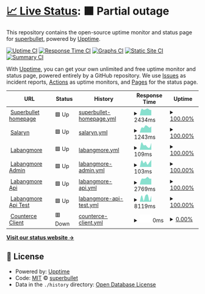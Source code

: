 # [📈 Live Status](https://mystorycash.github.io/upptime): <!--live status--> **🟧 Partial outage**

This repository contains the open-source uptime monitor and status page for [superbullet](https://mystorycash.github.io/upptime), powered by [Upptime](https://github.com/upptime/upptime).

[![Uptime CI](https://github.com/mystorycash/upptime/workflows/Uptime%20CI/badge.svg)](https://github.com/mystorycash/upptime/actions?query=workflow%3A%22Uptime+CI%22)
[![Response Time CI](https://github.com/mystorycash/upptime/workflows/Response%20Time%20CI/badge.svg)](https://github.com/mystorycash/upptime/actions?query=workflow%3A%22Response+Time+CI%22)
[![Graphs CI](https://github.com/mystorycash/upptime/workflows/Graphs%20CI/badge.svg)](https://github.com/mystorycash/upptime/actions?query=workflow%3A%22Graphs+CI%22)
[![Static Site CI](https://github.com/mystorycash/upptime/workflows/Static%20Site%20CI/badge.svg)](https://github.com/mystorycash/upptime/actions?query=workflow%3A%22Static+Site+CI%22)
[![Summary CI](https://github.com/mystorycash/upptime/workflows/Summary%20CI/badge.svg)](https://github.com/mystorycash/upptime/actions?query=workflow%3A%22Summary+CI%22)

With [Upptime](https://upptime.js.org), you can get your own unlimited and free uptime monitor and status page, powered entirely by a GitHub repository. We use [Issues](https://github.com/mystorycash/upptime/issues) as incident reports, [Actions](https://github.com/mystorycash/upptime/actions) as uptime monitors, and [Pages](https://mystorycash.github.io/upptime) for the status page.

<!--start: status pages-->
<!-- This summary is generated by Upptime (https://github.com/upptime/upptime) -->
<!-- Do not edit this manually, your changes will be overwritten -->
<!-- prettier-ignore -->
| URL | Status | History | Response Time | Uptime |
| --- | ------ | ------- | ------------- | ------ |
| <img alt="" src="https://icons.duckduckgo.com/ip3/www.superbullet.co.kr.ico" height="13"> [Superbullet homepage](https://www.superbullet.co.kr/) | 🟩 Up | [superbullet-homepage.yml](https://github.com/mystorycash/upptime/commits/HEAD/history/superbullet-homepage.yml) | <details><summary><img alt="Response time graph" src="./graphs/superbullet-homepage/response-time-week.png" height="20"> 2434ms</summary><br><a href="https://mystorycash.github.io/upptime/history/superbullet-homepage"><img alt="Response time 594" src="https://img.shields.io/endpoint?url=https%3A%2F%2Fraw.githubusercontent.com%2Fmystorycash%2Fupptime%2FHEAD%2Fapi%2Fsuperbullet-homepage%2Fresponse-time.json"></a><br><a href="https://mystorycash.github.io/upptime/history/superbullet-homepage"><img alt="24-hour response time 3171" src="https://img.shields.io/endpoint?url=https%3A%2F%2Fraw.githubusercontent.com%2Fmystorycash%2Fupptime%2FHEAD%2Fapi%2Fsuperbullet-homepage%2Fresponse-time-day.json"></a><br><a href="https://mystorycash.github.io/upptime/history/superbullet-homepage"><img alt="7-day response time 2434" src="https://img.shields.io/endpoint?url=https%3A%2F%2Fraw.githubusercontent.com%2Fmystorycash%2Fupptime%2FHEAD%2Fapi%2Fsuperbullet-homepage%2Fresponse-time-week.json"></a><br><a href="https://mystorycash.github.io/upptime/history/superbullet-homepage"><img alt="30-day response time 2636" src="https://img.shields.io/endpoint?url=https%3A%2F%2Fraw.githubusercontent.com%2Fmystorycash%2Fupptime%2FHEAD%2Fapi%2Fsuperbullet-homepage%2Fresponse-time-month.json"></a><br><a href="https://mystorycash.github.io/upptime/history/superbullet-homepage"><img alt="1-year response time 719" src="https://img.shields.io/endpoint?url=https%3A%2F%2Fraw.githubusercontent.com%2Fmystorycash%2Fupptime%2FHEAD%2Fapi%2Fsuperbullet-homepage%2Fresponse-time-year.json"></a></details> | <details><summary><a href="https://mystorycash.github.io/upptime/history/superbullet-homepage">100.00%</a></summary><a href="https://mystorycash.github.io/upptime/history/superbullet-homepage"><img alt="All-time uptime 99.90%" src="https://img.shields.io/endpoint?url=https%3A%2F%2Fraw.githubusercontent.com%2Fmystorycash%2Fupptime%2FHEAD%2Fapi%2Fsuperbullet-homepage%2Fuptime.json"></a><br><a href="https://mystorycash.github.io/upptime/history/superbullet-homepage"><img alt="24-hour uptime 100.00%" src="https://img.shields.io/endpoint?url=https%3A%2F%2Fraw.githubusercontent.com%2Fmystorycash%2Fupptime%2FHEAD%2Fapi%2Fsuperbullet-homepage%2Fuptime-day.json"></a><br><a href="https://mystorycash.github.io/upptime/history/superbullet-homepage"><img alt="7-day uptime 100.00%" src="https://img.shields.io/endpoint?url=https%3A%2F%2Fraw.githubusercontent.com%2Fmystorycash%2Fupptime%2FHEAD%2Fapi%2Fsuperbullet-homepage%2Fuptime-week.json"></a><br><a href="https://mystorycash.github.io/upptime/history/superbullet-homepage"><img alt="30-day uptime 100.00%" src="https://img.shields.io/endpoint?url=https%3A%2F%2Fraw.githubusercontent.com%2Fmystorycash%2Fupptime%2FHEAD%2Fapi%2Fsuperbullet-homepage%2Fuptime-month.json"></a><br><a href="https://mystorycash.github.io/upptime/history/superbullet-homepage"><img alt="1-year uptime 99.74%" src="https://img.shields.io/endpoint?url=https%3A%2F%2Fraw.githubusercontent.com%2Fmystorycash%2Fupptime%2FHEAD%2Fapi%2Fsuperbullet-homepage%2Fuptime-year.json"></a></details>
| <img alt="" src="https://icons.duckduckgo.com/ip3/salaryn.com.ico" height="13"> [Salaryn](https://salaryn.com/) | 🟩 Up | [salaryn.yml](https://github.com/mystorycash/upptime/commits/HEAD/history/salaryn.yml) | <details><summary><img alt="Response time graph" src="./graphs/salaryn/response-time-week.png" height="20"> 1243ms</summary><br><a href="https://mystorycash.github.io/upptime/history/salaryn"><img alt="Response time 1223" src="https://img.shields.io/endpoint?url=https%3A%2F%2Fraw.githubusercontent.com%2Fmystorycash%2Fupptime%2FHEAD%2Fapi%2Fsalaryn%2Fresponse-time.json"></a><br><a href="https://mystorycash.github.io/upptime/history/salaryn"><img alt="24-hour response time 1395" src="https://img.shields.io/endpoint?url=https%3A%2F%2Fraw.githubusercontent.com%2Fmystorycash%2Fupptime%2FHEAD%2Fapi%2Fsalaryn%2Fresponse-time-day.json"></a><br><a href="https://mystorycash.github.io/upptime/history/salaryn"><img alt="7-day response time 1243" src="https://img.shields.io/endpoint?url=https%3A%2F%2Fraw.githubusercontent.com%2Fmystorycash%2Fupptime%2FHEAD%2Fapi%2Fsalaryn%2Fresponse-time-week.json"></a><br><a href="https://mystorycash.github.io/upptime/history/salaryn"><img alt="30-day response time 1302" src="https://img.shields.io/endpoint?url=https%3A%2F%2Fraw.githubusercontent.com%2Fmystorycash%2Fupptime%2FHEAD%2Fapi%2Fsalaryn%2Fresponse-time-month.json"></a><br><a href="https://mystorycash.github.io/upptime/history/salaryn"><img alt="1-year response time 1236" src="https://img.shields.io/endpoint?url=https%3A%2F%2Fraw.githubusercontent.com%2Fmystorycash%2Fupptime%2FHEAD%2Fapi%2Fsalaryn%2Fresponse-time-year.json"></a></details> | <details><summary><a href="https://mystorycash.github.io/upptime/history/salaryn">100.00%</a></summary><a href="https://mystorycash.github.io/upptime/history/salaryn"><img alt="All-time uptime 100.00%" src="https://img.shields.io/endpoint?url=https%3A%2F%2Fraw.githubusercontent.com%2Fmystorycash%2Fupptime%2FHEAD%2Fapi%2Fsalaryn%2Fuptime.json"></a><br><a href="https://mystorycash.github.io/upptime/history/salaryn"><img alt="24-hour uptime 100.00%" src="https://img.shields.io/endpoint?url=https%3A%2F%2Fraw.githubusercontent.com%2Fmystorycash%2Fupptime%2FHEAD%2Fapi%2Fsalaryn%2Fuptime-day.json"></a><br><a href="https://mystorycash.github.io/upptime/history/salaryn"><img alt="7-day uptime 100.00%" src="https://img.shields.io/endpoint?url=https%3A%2F%2Fraw.githubusercontent.com%2Fmystorycash%2Fupptime%2FHEAD%2Fapi%2Fsalaryn%2Fuptime-week.json"></a><br><a href="https://mystorycash.github.io/upptime/history/salaryn"><img alt="30-day uptime 100.00%" src="https://img.shields.io/endpoint?url=https%3A%2F%2Fraw.githubusercontent.com%2Fmystorycash%2Fupptime%2FHEAD%2Fapi%2Fsalaryn%2Fuptime-month.json"></a><br><a href="https://mystorycash.github.io/upptime/history/salaryn"><img alt="1-year uptime 100.00%" src="https://img.shields.io/endpoint?url=https%3A%2F%2Fraw.githubusercontent.com%2Fmystorycash%2Fupptime%2FHEAD%2Fapi%2Fsalaryn%2Fuptime-year.json"></a></details>
| <img alt="" src="https://icons.duckduckgo.com/ip3/www.labangmore.com.ico" height="13"> [Labangmore](https://www.labangmore.com/) | 🟩 Up | [labangmore.yml](https://github.com/mystorycash/upptime/commits/HEAD/history/labangmore.yml) | <details><summary><img alt="Response time graph" src="./graphs/labangmore/response-time-week.png" height="20"> 109ms</summary><br><a href="https://mystorycash.github.io/upptime/history/labangmore"><img alt="Response time 119" src="https://img.shields.io/endpoint?url=https%3A%2F%2Fraw.githubusercontent.com%2Fmystorycash%2Fupptime%2FHEAD%2Fapi%2Flabangmore%2Fresponse-time.json"></a><br><a href="https://mystorycash.github.io/upptime/history/labangmore"><img alt="24-hour response time 138" src="https://img.shields.io/endpoint?url=https%3A%2F%2Fraw.githubusercontent.com%2Fmystorycash%2Fupptime%2FHEAD%2Fapi%2Flabangmore%2Fresponse-time-day.json"></a><br><a href="https://mystorycash.github.io/upptime/history/labangmore"><img alt="7-day response time 109" src="https://img.shields.io/endpoint?url=https%3A%2F%2Fraw.githubusercontent.com%2Fmystorycash%2Fupptime%2FHEAD%2Fapi%2Flabangmore%2Fresponse-time-week.json"></a><br><a href="https://mystorycash.github.io/upptime/history/labangmore"><img alt="30-day response time 105" src="https://img.shields.io/endpoint?url=https%3A%2F%2Fraw.githubusercontent.com%2Fmystorycash%2Fupptime%2FHEAD%2Fapi%2Flabangmore%2Fresponse-time-month.json"></a><br><a href="https://mystorycash.github.io/upptime/history/labangmore"><img alt="1-year response time 122" src="https://img.shields.io/endpoint?url=https%3A%2F%2Fraw.githubusercontent.com%2Fmystorycash%2Fupptime%2FHEAD%2Fapi%2Flabangmore%2Fresponse-time-year.json"></a></details> | <details><summary><a href="https://mystorycash.github.io/upptime/history/labangmore">100.00%</a></summary><a href="https://mystorycash.github.io/upptime/history/labangmore"><img alt="All-time uptime 100.00%" src="https://img.shields.io/endpoint?url=https%3A%2F%2Fraw.githubusercontent.com%2Fmystorycash%2Fupptime%2FHEAD%2Fapi%2Flabangmore%2Fuptime.json"></a><br><a href="https://mystorycash.github.io/upptime/history/labangmore"><img alt="24-hour uptime 100.00%" src="https://img.shields.io/endpoint?url=https%3A%2F%2Fraw.githubusercontent.com%2Fmystorycash%2Fupptime%2FHEAD%2Fapi%2Flabangmore%2Fuptime-day.json"></a><br><a href="https://mystorycash.github.io/upptime/history/labangmore"><img alt="7-day uptime 100.00%" src="https://img.shields.io/endpoint?url=https%3A%2F%2Fraw.githubusercontent.com%2Fmystorycash%2Fupptime%2FHEAD%2Fapi%2Flabangmore%2Fuptime-week.json"></a><br><a href="https://mystorycash.github.io/upptime/history/labangmore"><img alt="30-day uptime 100.00%" src="https://img.shields.io/endpoint?url=https%3A%2F%2Fraw.githubusercontent.com%2Fmystorycash%2Fupptime%2FHEAD%2Fapi%2Flabangmore%2Fuptime-month.json"></a><br><a href="https://mystorycash.github.io/upptime/history/labangmore"><img alt="1-year uptime 100.00%" src="https://img.shields.io/endpoint?url=https%3A%2F%2Fraw.githubusercontent.com%2Fmystorycash%2Fupptime%2FHEAD%2Fapi%2Flabangmore%2Fuptime-year.json"></a></details>
| <img alt="" src="https://icons.duckduckgo.com/ip3/super.labangmore.com.ico" height="13"> [Labangmore Admin](https://super.labangmore.com/) | 🟩 Up | [labangmore-admin.yml](https://github.com/mystorycash/upptime/commits/HEAD/history/labangmore-admin.yml) | <details><summary><img alt="Response time graph" src="./graphs/labangmore-admin/response-time-week.png" height="20"> 103ms</summary><br><a href="https://mystorycash.github.io/upptime/history/labangmore-admin"><img alt="Response time 107" src="https://img.shields.io/endpoint?url=https%3A%2F%2Fraw.githubusercontent.com%2Fmystorycash%2Fupptime%2FHEAD%2Fapi%2Flabangmore-admin%2Fresponse-time.json"></a><br><a href="https://mystorycash.github.io/upptime/history/labangmore-admin"><img alt="24-hour response time 86" src="https://img.shields.io/endpoint?url=https%3A%2F%2Fraw.githubusercontent.com%2Fmystorycash%2Fupptime%2FHEAD%2Fapi%2Flabangmore-admin%2Fresponse-time-day.json"></a><br><a href="https://mystorycash.github.io/upptime/history/labangmore-admin"><img alt="7-day response time 103" src="https://img.shields.io/endpoint?url=https%3A%2F%2Fraw.githubusercontent.com%2Fmystorycash%2Fupptime%2FHEAD%2Fapi%2Flabangmore-admin%2Fresponse-time-week.json"></a><br><a href="https://mystorycash.github.io/upptime/history/labangmore-admin"><img alt="30-day response time 108" src="https://img.shields.io/endpoint?url=https%3A%2F%2Fraw.githubusercontent.com%2Fmystorycash%2Fupptime%2FHEAD%2Fapi%2Flabangmore-admin%2Fresponse-time-month.json"></a><br><a href="https://mystorycash.github.io/upptime/history/labangmore-admin"><img alt="1-year response time 108" src="https://img.shields.io/endpoint?url=https%3A%2F%2Fraw.githubusercontent.com%2Fmystorycash%2Fupptime%2FHEAD%2Fapi%2Flabangmore-admin%2Fresponse-time-year.json"></a></details> | <details><summary><a href="https://mystorycash.github.io/upptime/history/labangmore-admin">100.00%</a></summary><a href="https://mystorycash.github.io/upptime/history/labangmore-admin"><img alt="All-time uptime 100.00%" src="https://img.shields.io/endpoint?url=https%3A%2F%2Fraw.githubusercontent.com%2Fmystorycash%2Fupptime%2FHEAD%2Fapi%2Flabangmore-admin%2Fuptime.json"></a><br><a href="https://mystorycash.github.io/upptime/history/labangmore-admin"><img alt="24-hour uptime 100.00%" src="https://img.shields.io/endpoint?url=https%3A%2F%2Fraw.githubusercontent.com%2Fmystorycash%2Fupptime%2FHEAD%2Fapi%2Flabangmore-admin%2Fuptime-day.json"></a><br><a href="https://mystorycash.github.io/upptime/history/labangmore-admin"><img alt="7-day uptime 100.00%" src="https://img.shields.io/endpoint?url=https%3A%2F%2Fraw.githubusercontent.com%2Fmystorycash%2Fupptime%2FHEAD%2Fapi%2Flabangmore-admin%2Fuptime-week.json"></a><br><a href="https://mystorycash.github.io/upptime/history/labangmore-admin"><img alt="30-day uptime 100.00%" src="https://img.shields.io/endpoint?url=https%3A%2F%2Fraw.githubusercontent.com%2Fmystorycash%2Fupptime%2FHEAD%2Fapi%2Flabangmore-admin%2Fuptime-month.json"></a><br><a href="https://mystorycash.github.io/upptime/history/labangmore-admin"><img alt="1-year uptime 100.00%" src="https://img.shields.io/endpoint?url=https%3A%2F%2Fraw.githubusercontent.com%2Fmystorycash%2Fupptime%2FHEAD%2Fapi%2Flabangmore-admin%2Fuptime-year.json"></a></details>
| <img alt="" src="https://icons.duckduckgo.com/ip3/api.labangmore.com.ico" height="13"> [Labangmore Api](https://api.labangmore.com/ex/v1/broadcasts?pag=1&perPage=2) | 🟩 Up | [labangmore-api.yml](https://github.com/mystorycash/upptime/commits/HEAD/history/labangmore-api.yml) | <details><summary><img alt="Response time graph" src="./graphs/labangmore-api/response-time-week.png" height="20"> 2769ms</summary><br><a href="https://mystorycash.github.io/upptime/history/labangmore-api"><img alt="Response time 3390" src="https://img.shields.io/endpoint?url=https%3A%2F%2Fraw.githubusercontent.com%2Fmystorycash%2Fupptime%2FHEAD%2Fapi%2Flabangmore-api%2Fresponse-time.json"></a><br><a href="https://mystorycash.github.io/upptime/history/labangmore-api"><img alt="24-hour response time 2509" src="https://img.shields.io/endpoint?url=https%3A%2F%2Fraw.githubusercontent.com%2Fmystorycash%2Fupptime%2FHEAD%2Fapi%2Flabangmore-api%2Fresponse-time-day.json"></a><br><a href="https://mystorycash.github.io/upptime/history/labangmore-api"><img alt="7-day response time 2769" src="https://img.shields.io/endpoint?url=https%3A%2F%2Fraw.githubusercontent.com%2Fmystorycash%2Fupptime%2FHEAD%2Fapi%2Flabangmore-api%2Fresponse-time-week.json"></a><br><a href="https://mystorycash.github.io/upptime/history/labangmore-api"><img alt="30-day response time 2931" src="https://img.shields.io/endpoint?url=https%3A%2F%2Fraw.githubusercontent.com%2Fmystorycash%2Fupptime%2FHEAD%2Fapi%2Flabangmore-api%2Fresponse-time-month.json"></a><br><a href="https://mystorycash.github.io/upptime/history/labangmore-api"><img alt="1-year response time 3427" src="https://img.shields.io/endpoint?url=https%3A%2F%2Fraw.githubusercontent.com%2Fmystorycash%2Fupptime%2FHEAD%2Fapi%2Flabangmore-api%2Fresponse-time-year.json"></a></details> | <details><summary><a href="https://mystorycash.github.io/upptime/history/labangmore-api">100.00%</a></summary><a href="https://mystorycash.github.io/upptime/history/labangmore-api"><img alt="All-time uptime 100.00%" src="https://img.shields.io/endpoint?url=https%3A%2F%2Fraw.githubusercontent.com%2Fmystorycash%2Fupptime%2FHEAD%2Fapi%2Flabangmore-api%2Fuptime.json"></a><br><a href="https://mystorycash.github.io/upptime/history/labangmore-api"><img alt="24-hour uptime 100.00%" src="https://img.shields.io/endpoint?url=https%3A%2F%2Fraw.githubusercontent.com%2Fmystorycash%2Fupptime%2FHEAD%2Fapi%2Flabangmore-api%2Fuptime-day.json"></a><br><a href="https://mystorycash.github.io/upptime/history/labangmore-api"><img alt="7-day uptime 100.00%" src="https://img.shields.io/endpoint?url=https%3A%2F%2Fraw.githubusercontent.com%2Fmystorycash%2Fupptime%2FHEAD%2Fapi%2Flabangmore-api%2Fuptime-week.json"></a><br><a href="https://mystorycash.github.io/upptime/history/labangmore-api"><img alt="30-day uptime 100.00%" src="https://img.shields.io/endpoint?url=https%3A%2F%2Fraw.githubusercontent.com%2Fmystorycash%2Fupptime%2FHEAD%2Fapi%2Flabangmore-api%2Fuptime-month.json"></a><br><a href="https://mystorycash.github.io/upptime/history/labangmore-api"><img alt="1-year uptime 100.00%" src="https://img.shields.io/endpoint?url=https%3A%2F%2Fraw.githubusercontent.com%2Fmystorycash%2Fupptime%2FHEAD%2Fapi%2Flabangmore-api%2Fuptime-year.json"></a></details>
| <img alt="" src="https://icons.duckduckgo.com/ip3/api.labangmore.com.ico" height="13"> [Labangmore Api Test](https://api.labangmore.com/ex-test/v1/broadcasts?pag=1&perPage=2) | 🟩 Up | [labangmore-api-test.yml](https://github.com/mystorycash/upptime/commits/HEAD/history/labangmore-api-test.yml) | <details><summary><img alt="Response time graph" src="./graphs/labangmore-api-test/response-time-week.png" height="20"> 8119ms</summary><br><a href="https://mystorycash.github.io/upptime/history/labangmore-api-test"><img alt="Response time 3746" src="https://img.shields.io/endpoint?url=https%3A%2F%2Fraw.githubusercontent.com%2Fmystorycash%2Fupptime%2FHEAD%2Fapi%2Flabangmore-api-test%2Fresponse-time.json"></a><br><a href="https://mystorycash.github.io/upptime/history/labangmore-api-test"><img alt="24-hour response time 11312" src="https://img.shields.io/endpoint?url=https%3A%2F%2Fraw.githubusercontent.com%2Fmystorycash%2Fupptime%2FHEAD%2Fapi%2Flabangmore-api-test%2Fresponse-time-day.json"></a><br><a href="https://mystorycash.github.io/upptime/history/labangmore-api-test"><img alt="7-day response time 8119" src="https://img.shields.io/endpoint?url=https%3A%2F%2Fraw.githubusercontent.com%2Fmystorycash%2Fupptime%2FHEAD%2Fapi%2Flabangmore-api-test%2Fresponse-time-week.json"></a><br><a href="https://mystorycash.github.io/upptime/history/labangmore-api-test"><img alt="30-day response time 9681" src="https://img.shields.io/endpoint?url=https%3A%2F%2Fraw.githubusercontent.com%2Fmystorycash%2Fupptime%2FHEAD%2Fapi%2Flabangmore-api-test%2Fresponse-time-month.json"></a><br><a href="https://mystorycash.github.io/upptime/history/labangmore-api-test"><img alt="1-year response time 4056" src="https://img.shields.io/endpoint?url=https%3A%2F%2Fraw.githubusercontent.com%2Fmystorycash%2Fupptime%2FHEAD%2Fapi%2Flabangmore-api-test%2Fresponse-time-year.json"></a></details> | <details><summary><a href="https://mystorycash.github.io/upptime/history/labangmore-api-test">100.00%</a></summary><a href="https://mystorycash.github.io/upptime/history/labangmore-api-test"><img alt="All-time uptime 100.00%" src="https://img.shields.io/endpoint?url=https%3A%2F%2Fraw.githubusercontent.com%2Fmystorycash%2Fupptime%2FHEAD%2Fapi%2Flabangmore-api-test%2Fuptime.json"></a><br><a href="https://mystorycash.github.io/upptime/history/labangmore-api-test"><img alt="24-hour uptime 100.00%" src="https://img.shields.io/endpoint?url=https%3A%2F%2Fraw.githubusercontent.com%2Fmystorycash%2Fupptime%2FHEAD%2Fapi%2Flabangmore-api-test%2Fuptime-day.json"></a><br><a href="https://mystorycash.github.io/upptime/history/labangmore-api-test"><img alt="7-day uptime 100.00%" src="https://img.shields.io/endpoint?url=https%3A%2F%2Fraw.githubusercontent.com%2Fmystorycash%2Fupptime%2FHEAD%2Fapi%2Flabangmore-api-test%2Fuptime-week.json"></a><br><a href="https://mystorycash.github.io/upptime/history/labangmore-api-test"><img alt="30-day uptime 100.00%" src="https://img.shields.io/endpoint?url=https%3A%2F%2Fraw.githubusercontent.com%2Fmystorycash%2Fupptime%2FHEAD%2Fapi%2Flabangmore-api-test%2Fuptime-month.json"></a><br><a href="https://mystorycash.github.io/upptime/history/labangmore-api-test"><img alt="1-year uptime 100.00%" src="https://img.shields.io/endpoint?url=https%3A%2F%2Fraw.githubusercontent.com%2Fmystorycash%2Fupptime%2FHEAD%2Fapi%2Flabangmore-api-test%2Fuptime-year.json"></a></details>
| <img alt="" src="https://icons.duckduckgo.com/ip3/superbullet.iptime.org.ico" height="13"> [Counterce Client](http://superbullet.iptime.org:51402/) | 🟥 Down | [counterce-client.yml](https://github.com/mystorycash/upptime/commits/HEAD/history/counterce-client.yml) | <details><summary><img alt="Response time graph" src="./graphs/counterce-client/response-time-week.png" height="20"> 0ms</summary><br><a href="https://mystorycash.github.io/upptime/history/counterce-client"><img alt="Response time 1000" src="https://img.shields.io/endpoint?url=https%3A%2F%2Fraw.githubusercontent.com%2Fmystorycash%2Fupptime%2FHEAD%2Fapi%2Fcounterce-client%2Fresponse-time.json"></a><br><a href="https://mystorycash.github.io/upptime/history/counterce-client"><img alt="24-hour response time 0" src="https://img.shields.io/endpoint?url=https%3A%2F%2Fraw.githubusercontent.com%2Fmystorycash%2Fupptime%2FHEAD%2Fapi%2Fcounterce-client%2Fresponse-time-day.json"></a><br><a href="https://mystorycash.github.io/upptime/history/counterce-client"><img alt="7-day response time 0" src="https://img.shields.io/endpoint?url=https%3A%2F%2Fraw.githubusercontent.com%2Fmystorycash%2Fupptime%2FHEAD%2Fapi%2Fcounterce-client%2Fresponse-time-week.json"></a><br><a href="https://mystorycash.github.io/upptime/history/counterce-client"><img alt="30-day response time 0" src="https://img.shields.io/endpoint?url=https%3A%2F%2Fraw.githubusercontent.com%2Fmystorycash%2Fupptime%2FHEAD%2Fapi%2Fcounterce-client%2Fresponse-time-month.json"></a><br><a href="https://mystorycash.github.io/upptime/history/counterce-client"><img alt="1-year response time 998" src="https://img.shields.io/endpoint?url=https%3A%2F%2Fraw.githubusercontent.com%2Fmystorycash%2Fupptime%2FHEAD%2Fapi%2Fcounterce-client%2Fresponse-time-year.json"></a></details> | <details><summary><a href="https://mystorycash.github.io/upptime/history/counterce-client">0.00%</a></summary><a href="https://mystorycash.github.io/upptime/history/counterce-client"><img alt="All-time uptime 55.51%" src="https://img.shields.io/endpoint?url=https%3A%2F%2Fraw.githubusercontent.com%2Fmystorycash%2Fupptime%2FHEAD%2Fapi%2Fcounterce-client%2Fuptime.json"></a><br><a href="https://mystorycash.github.io/upptime/history/counterce-client"><img alt="24-hour uptime 0.00%" src="https://img.shields.io/endpoint?url=https%3A%2F%2Fraw.githubusercontent.com%2Fmystorycash%2Fupptime%2FHEAD%2Fapi%2Fcounterce-client%2Fuptime-day.json"></a><br><a href="https://mystorycash.github.io/upptime/history/counterce-client"><img alt="7-day uptime 0.00%" src="https://img.shields.io/endpoint?url=https%3A%2F%2Fraw.githubusercontent.com%2Fmystorycash%2Fupptime%2FHEAD%2Fapi%2Fcounterce-client%2Fuptime-week.json"></a><br><a href="https://mystorycash.github.io/upptime/history/counterce-client"><img alt="30-day uptime 1.38%" src="https://img.shields.io/endpoint?url=https%3A%2F%2Fraw.githubusercontent.com%2Fmystorycash%2Fupptime%2FHEAD%2Fapi%2Fcounterce-client%2Fuptime-month.json"></a><br><a href="https://mystorycash.github.io/upptime/history/counterce-client"><img alt="1-year uptime 9.00%" src="https://img.shields.io/endpoint?url=https%3A%2F%2Fraw.githubusercontent.com%2Fmystorycash%2Fupptime%2FHEAD%2Fapi%2Fcounterce-client%2Fuptime-year.json"></a></details>

<!--end: status pages-->

[**Visit our status website →**](https://mystorycash.github.io/upptime)

## 📄 License

- Powered by: [Upptime](https://github.com/upptime/upptime)
- Code: [MIT](./LICENSE) © [superbullet](https://mystorycash.github.io/upptime)
- Data in the `./history` directory: [Open Database License](https://opendatacommons.org/licenses/odbl/1-0/)
